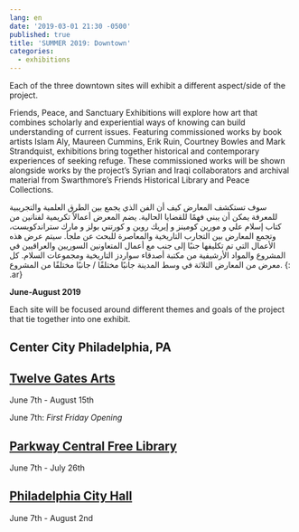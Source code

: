 ```yaml
---
lang: en
date: '2019-03-01 21:30 -0500'
published: true
title: 'SUMMER 2019: Downtown'
categories:
  - exhibitions
---
```

Each of the three downtown sites will exhibit a different aspect/side of the project.

Friends, Peace, and Sanctuary Exhibitions will explore how art that combines scholarly and experiential ways of knowing can build understanding of current issues. Featuring commissioned works by book artists Islam Aly, Maureen Cummins, Erik Ruin, Courtney Bowles and Mark Strandquist, exhibitions bring together historical and contemporary experiences of seeking refuge. These commissioned works will be shown alongside works by the project’s Syrian and Iraqi collaborators and archival material from Swarthmore’s Friends Historical Library and Peace Collections.

سوف تستكشف المعارض كيف أن الفن الذي يجمع بين الطرق العلمية والتجريبية للمعرفة يمكن أن يبني فهمًا للقضايا الحالية. يضم المعرض أعمالاً تكريمية لفنانين من كتاب إسلام علي و مورين كومينز و إيريك روين و كورتني بولز و مارك ستراندكويست، وتجمع المعارض بين التجارب التاريخية والمعاصرة للبحث عن ملجأ. سيتم عرض هذه الأعمال التي تم تكليفها جنبًا إلى جنب مع أعمال المتعاونين السوريين والعراقيين في المشروع والمواد الأرشيفية من مكتبة أصدقاء سواردز التاريخية ومجموعات السلام. كل معرض من المعارض الثلاثة في وسط المدينة جانبًا مختلفًا / جانبًا مختلفًا من المشروع.
{: .ar}

**June-August 2019**

Each site will be focused around different themes and goals of the project that tie together into one exhibit.

## **Center City Philadelphia, PA**


## **[Twelve Gates Arts](http://www.twelvegatesarts.org/)**

June 7th - August 15th

June 7th: _First Friday Opening_ 



## **[Parkway Central Free Library](http://www.freelibrary.org/)**

June 7th - July 26th




## **[Philadelphia City Hall](http://creativephl.org/exhibitions/)**

June 7th - August 2nd


